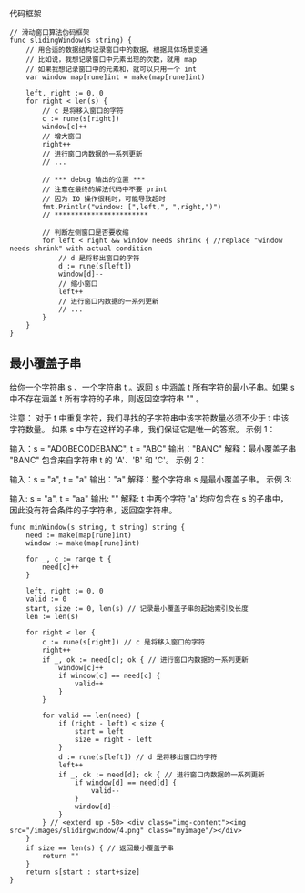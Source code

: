 代码框架
```golang
// 滑动窗口算法伪码框架
func slidingWindow(s string) {
    // 用合适的数据结构记录窗口中的数据，根据具体场景变通
    // 比如说，我想记录窗口中元素出现的次数，就用 map
    // 如果我想记录窗口中的元素和，就可以只用一个 int
    var window map[rune]int = make(map[rune]int)

    left, right := 0, 0
    for right < len(s) {
        // c 是将移入窗口的字符
        c := rune(s[right])
        window[c]++
        // 增大窗口
        right++
        // 进行窗口内数据的一系列更新
        // ...

        // *** debug 输出的位置 ***
        // 注意在最终的解法代码中不要 print
        // 因为 IO 操作很耗时，可能导致超时
        fmt.Println("window: [",left,", ",right,")")
        // ***********************

        // 判断左侧窗口是否要收缩
        for left < right && window needs shrink { //replace "window needs shrink" with actual condition
            // d 是将移出窗口的字符
            d := rune(s[left])
            window[d]--
            // 缩小窗口
            left++
            // 进行窗口内数据的一系列更新
            // ...
        }
    }
}
```

## 最小覆盖子串
给你一个字符串 s 、一个字符串 t 。返回 s 中涵盖 t 所有字符的最小子串。如果 s 中不存在涵盖 t 所有字符的子串，则返回空字符串 "" 。

注意：
对于 t 中重复字符，我们寻找的子字符串中该字符数量必须不少于 t 中该字符数量。
如果 s 中存在这样的子串，我们保证它是唯一的答案。
示例 1：

输入：s = "ADOBECODEBANC", t = "ABC"
输出："BANC"
解释：最小覆盖子串 "BANC" 包含来自字符串 t 的 'A'、'B' 和 'C'。
示例 2：

输入：s = "a", t = "a"
输出："a"
解释：整个字符串 s 是最小覆盖子串。
示例 3:

输入: s = "a", t = "aa"
输出: ""
解释: t 中两个字符 'a' 均应包含在 s 的子串中，
因此没有符合条件的子字符串，返回空字符串。
```golang
func minWindow(s string, t string) string {
    need := make(map[rune]int)
    window := make(map[rune]int)

    for _, c := range t {
        need[c]++
    }

    left, right := 0, 0
    valid := 0
    start, size := 0, len(s) // 记录最小覆盖子串的起始索引及长度
    len := len(s)

    for right < len {
        c := rune(s[right]) // c 是将移入窗口的字符
        right++
        if _, ok := need[c]; ok { // 进行窗口内数据的一系列更新
            window[c]++
            if window[c] == need[c] {
                valid++
            }
        }

        for valid == len(need) {
            if (right - left) < size {
                start = left
                size = right - left
            }
            d := rune(s[left]) // d 是将移出窗口的字符
            left++
            if _, ok := need[d]; ok { // 进行窗口内数据的一系列更新
                if window[d] == need[d] {
                    valid--
                }
                window[d]--
            }
        } // <extend up -50> <div class="img-content"><img src="/images/slidingwindow/4.png" class="myimage"/></div>
    }
    if size == len(s) { // 返回最小覆盖子串
        return ""
    }
    return s[start : start+size]
}
```
